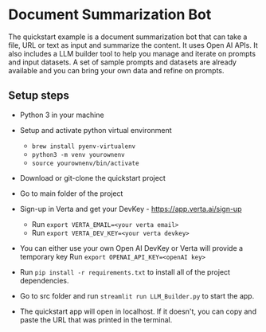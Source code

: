 # Document Summarization Bot
The quickstart example is a document summarization bot that can take a file, URL or text as input and summarize the content. It uses Open AI APIs. It also includes a LLM builder tool to help you manage and iterate on prompts and input datasets. A set of sample prompts and datasets are already available and you can bring your own data and refine on prompts.

## Setup steps
* Python 3 in your machine
* Setup and activate python virtual environment
   - `brew install pyenv-virtualenv`
   - `python3 -m venv yourownenv`
   - `source yourownenv/bin/activate`
* Download or git-clone the quickstart project
* Go to main folder of the project

* Sign-up in Verta and get your DevKey - https://app.verta.ai/sign-up
   - Run `export VERTA_EMAIL=<your verta email>`
   - Run `export VERTA_DEV_KEY=<your verta devkey>`
* You can either use your own Open AI DevKey or Verta will provide a temporary key
Run `export OPENAI_API_KEY=<openAI key>`

* Run `pip install -r requirements.txt` to install all of the project dependencies.
* Go to src folder and run `streamlit run LLM_Builder.py` to start the app.
* The quickstart app will open in localhost. If it doesn't, you can copy and paste the URL that was printed in the terminal.


